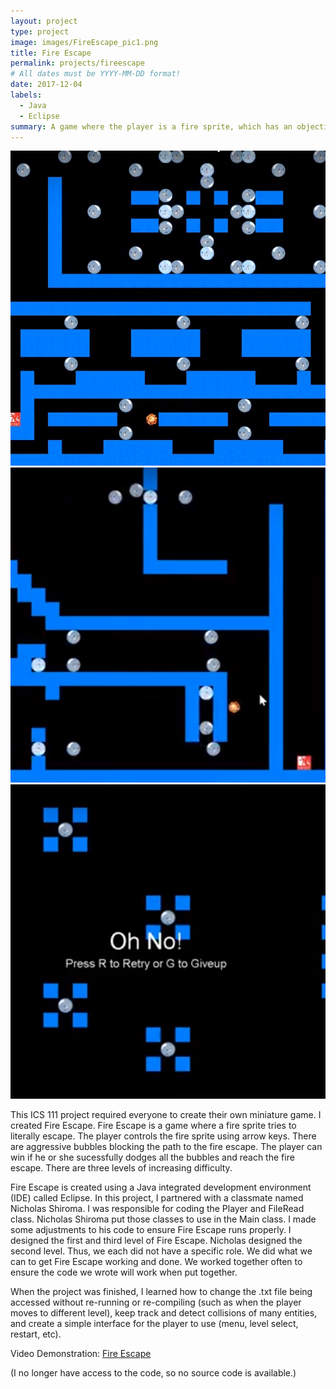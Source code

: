 ```yaml
---
layout: project
type: project
image: images/FireEscape_pic1.png
title: Fire Escape
permalink: projects/fireescape
# All dates must be YYYY-MM-DD format!
date: 2017-12-04
labels:
  - Java
  - Eclipse
summary: A game where the player is a fire sprite, which has an objective to reach the fire exit. There are aggressive bubbles blocking the path to the fire exit. They threaten to put the fire sprite out. There are three levels.
---
```


<img class="ui small right floated rounded image" src="../images/FireEscape_pic2.png">

<img class="ui small right floated rounded image" src="../images/FireEscape_pic3.png">

<img class="ui small right floated rounded image" src="../images/FireEscape_pic4.png">

This ICS 111 project required everyone to create their own miniature game. I created Fire Escape. Fire Escape is a game where a fire sprite tries to literally escape. The player controls the fire sprite using arrow keys. There are aggressive bubbles blocking the path to the fire escape. The player can win if he or she sucessfully dodges all the bubbles and reach the fire escape. There are three levels of increasing difficulty.  

Fire Escape is created using a Java integrated development environment (IDE) called Eclipse. In this project, I partnered with a classmate named Nicholas Shiroma. I was responsible for coding the Player and FileRead class. Nicholas Shiroma put those classes to use in the Main class. I made some adjustments to his code to ensure Fire Escape runs properly. I designed the first and third level of Fire Escape. Nicholas designed the second level. Thus, we each did not have a specific role. We did what we can to get Fire Escape working and done. We worked together often to ensure the code we wrote will work when put together. 

When the project was finished, I learned how to change the .txt file being accessed without re-running or re-compiling (such as when the player moves to different level), keep track and detect collisions of many entities, and create a simple interface for the player to use (menu, level select, restart, etc).

Video Demonstration: <a href="https://www.youtube.com/watch?v=asvaF2X6ECw&t=105s">Fire Escape</a>

(I no longer have access to the code, so no source code is available.)
